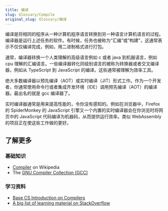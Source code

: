 ```yaml
---
title: 编译
slug: Glossary/Compile
original_slug: Glossary/编译
---
```


编译是将相同的程序从一种计算机程序语言转换到另一种语言计算机语言的过程。编译器是运行上述任务的软件。有时候，任务也被称为“汇编”或“构建”，这通常表示不仅仅编译完成，例如，用二进制格式进行打包。

通常，编译器转换一个人类理解的高级语言例如 c 或者 java 到机器语言，例如 cpu 理解的汇编语言。一些编译器转化同级别语言的被称为转换器或者交叉编译器，例如从 TypeScript 到 JavaScript 的编译。这些通常被理解为效率工具。

绝大多数编译器以预先编译（AOT）或实时编译（JIT）形式工作。作为一个开发者，你通常使用命令行或者集成开发环境（IDE）调用预先编译（AOT）的编译器。最出名的就是 gcc 编译器了。

实时编译器通常是用来提高性能的，令你没有感知的。例如在浏览器中，Firefox 的 SpiderMonkey 的 JavaScript 引擎又一个内置的实时编译器会在你浏览时将网页中的 JavaScript 代码编译为机器码，从而提供运行效率。类似 WebAssembly 的项目正在使这些工作做的更好。

## 了解更多

### 基础知识

- [Compiler](https://zh.wikipedia.org/wiki/Compiler) on Wikipedia
- The [GNU Compiler Collection (GCC)](https://gcc.gnu.org)

### 学习资料

- [Base CS Introduction on Compilers](https://medium.com/basecs/a-deeper-inspection-into-compilation-and-interpretation-d98952ebc842)
- [A big list of learning material on StackOverflow](https://stackoverflow.com/a/1672/133203)
